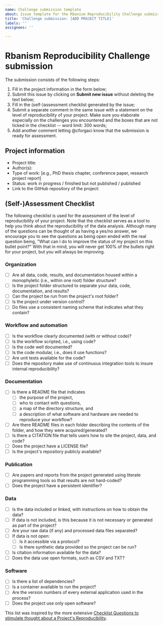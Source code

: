 ```yaml
---
name: Challenge submission template
about: Issue template for the Rbanism Reproducibility Challenge submission
title: 'Challenge submission: [ADD PROJECT TITLE]'
labels: ''
assignees: ''

---
```


# Rbanism Reproducibility Challenge submission 

The submission consists of the following steps:

1. Fill in the project information in the form below;
2. Submit this issue by clicking on **Submit new issue** without deleting the text below;
3. Fill in the (self-)assessment checklist generated by the issue;
4. Submit a separate comment in the same issue with a statement on the level of reproducibility of your project. Make sure you elaborate especially on the challenges you encountered and the boxes that are not ticked in the checklist -- word limit: 300 words;
5. Add another comment letting @cforgaci know that the submission is ready for assessment.

## Project information
- Project title:
- Author(s): 
- Type of work: [e.g., PhD thesis chapter, conference paper, research project report]
- Status: work in progress / finished but not published / published
- Link to the GitHub repository of the project:

## (Self-)Assessment Checklist
The following checklist is used for the assessment of the level of reproducibility of your project. Note that the checklist serves as a tool to help you think about the reproducibility of the data analysis. Although many of the questions can be thought of as having a yes/no answer, we encourage you to see the questions as being open ended with the real question being, "What can I do to improve the status of my project on this bullet point?" With that in mind, you will never get 100% of the bullets right for your project, but you will always be improving.

### Organization
- [ ] Are all data, code, results, and documentation housed within a monophyletic (i.e., within one root) folder structure?
- [ ] Is the project folder structured to separate your data, code, documentation, and results?
- [ ] Can the project be run from the project's root folder?
- [ ] Is the project under version control?
- [ ] Do files use a consistent naming scheme that indicates what they contain?

### Workflow and automation
- [ ] Is the workflow clearly documented (with or without code)?
- [ ] Is the workflow scripted, i.e., using code? 
- [ ] Is the code well documented?
- [ ] Is the code modular, i.e., does it use functions?
- [ ] Are unit tests available for the code?
- [ ] Does the repository make use of continuous integration tools to insure internal reproducibility?

### Documentation
- [ ] Is there a README file that indicates
  - [ ] the purpose of the project, 
  - [ ] who to contact with questions, 
  - [ ] a map of the directory structure, and 
  - [ ] a description of what software and hardware are needed to reproduce your workflow?
- [ ] Are there README files in each folder describing the contents of the folder, and how they were acquired/generated?
- [ ] Is there a CITATION file that tells users how to site the project, data, and code?
- [ ] Does the project have a LICENSE file?
- [ ] Is the project's repository publicly available?

### Publication
- [ ] Are papers and reports from the project generated using literate programming tools so that results are not hard-coded?
- [ ] Does the project have a persistent identifier?

### Data
- [ ] Is the data included or linked, with instructions on how to obtain the data?
- [ ] If data is not included, is this because it is not necessary or generated as part of the project?
- [ ] Are your raw data (if any) and processed data files separated?
- [ ] If data is not open:
  - [ ] Is it accessible via a protocol?
  - [ ] Is there synthetic data provided so the project can be run?
- [ ] Is citation information available for the data?
- [ ] Does the data use open formats, such as CSV and TXT?

### Software
- [ ] Is there a list of dependencies? 
- [ ] Is a container available to run the project?
- [ ] Are the version numbers of every external application used in the process?
- [ ] Does the project use only open software?

This list was inspired by the more extensive [Checklist Questions to stimulate thought about a Project's Reproducibility](https://github.com/datacarpentry/rr-intro/blob/gh-pages/checklist.md).
